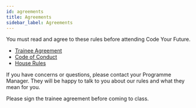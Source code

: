 ```yaml
---
id: agreements
title: Agreements
sidebar_label: Agreements
---
```


You must read and agree to these rules before attending Code Your Future.

- [Trainee Agreement](https://docs.codeyourfuture.io/organisation/agreements-and-rules/student-agreement)
- [Code of Conduct](https://codeyourfuture.io/about/code-of-conduct/)
- [House Rules](https://docs.codeyourfuture.io/organisation/agreements-and-rules/house-rules)

If you have concerns or questions, please contact your Programme Manager. They will be happy to talk to you about our rules and what they mean for you.

Please sign the trainee agreement before coming to class.
